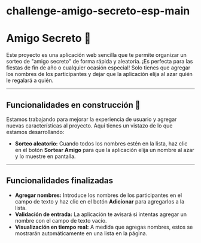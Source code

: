 # challenge-amigo-secreto-esp-main
# Amigo Secreto 🤫

Este proyecto es una aplicación web sencilla que te permite organizar un sorteo de "amigo secreto" de forma rápida y aleatoria. ¡Es perfecta para las fiestas de fin de año o cualquier ocasión especial! Solo tienes que agregar los nombres de los participantes y dejar que la aplicación elija al azar quién le regalará a quién.

---

## Funcionalidades en construcción 🚧

Estamos trabajando para mejorar la experiencia de usuario y agregar nuevas características al proyecto. Aquí tienes un vistazo de lo que estamos desarrollando:

* **Sorteo aleatorio:** Cuando todos los nombres estén en la lista, haz clic en el botón **Sortear Amigo** para que la aplicación elija un nombre al azar y lo muestre en pantalla.

---
## Funcionalidades finalizadas 

* **Agregar nombres:** Introduce los nombres de los participantes en el campo de texto y haz clic en el botón **Adicionar** para agregarlos a la lista. 
* **Validación de entrada:** La aplicación te avisará si intentas agregar un nombre con el campo de texto vacío.
* **Visualización en tiempo real:** A medida que agregas nombres, estos se mostrarán automáticamente en una lista en la página.